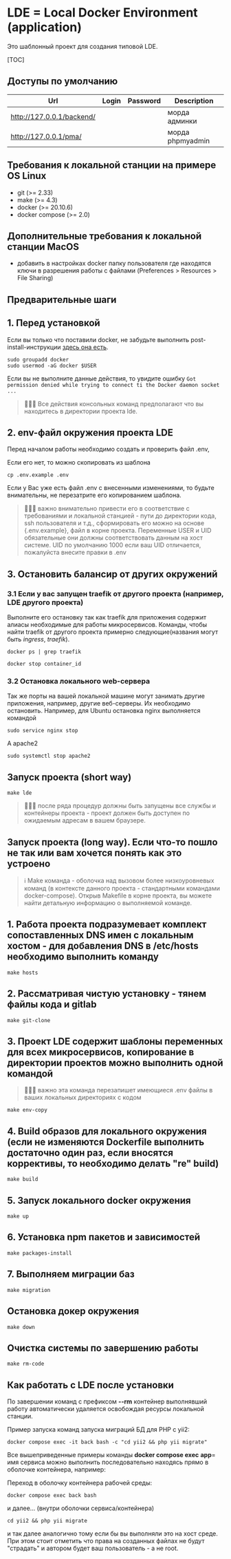 # LDE = Local Docker Environment (application)

Это шаблонный проект для создания типовой LDE.

[TOC]

## Доступы по умолчанию

| Url                                 | Login              | Password         | Description                                     |
|-------------------------------------|--------------------|------------------|-------------------------------------------------|
| http://127.0.0.1/backend/           |                    |                  | морда админки                                   |
| http://127.0.0.1/pma/               |                    |                  | морда phpmyadmin                                |

## Требования к локальной станции на примере OS Linux

- git (>= 2.33)
- make (>= 4.3)
- docker (>= 20.10.6)
- docker compose (>= 2.0)

## Дополнительные требования к локальной станции MacOS

- добавить в настройках docker папку пользователя где находятся ключи в разрешения работы с файлами (Preferences > Resources > File Sharing)

## Предварительные шаги

## 1. Перед установкой

Если вы только что поставили docker, не забудьте выполнить post-install-инструкции [здесь она есть](https://docs.docker.com/engine/install/linux-postinstall/).

```shell
sudo groupadd docker
sudo usermod -aG docker $USER 
```

Если вы не выполните данные действия, то увидите ошибку
`Got permission denied while trying to connect ti the Docker daemon socket ...`

> 🚨🚨🚨 Все действия консольных команд предполагают что вы находитесь в директории проекта lde.

## 2. env-файл окружения проекта LDE

Перед началом работы необходимо создать и проверить файл .env,

Если его нет, то можно скопировать из шаблона

```shell
cp .env.example .env
```

Если у Вас уже есть файл .env с внесенными изменениями, то будьте внимательны, не перезатрите его копированием шаблона.

> 🚨🚨🚨  важно внимательно привести его в соответствие с требованиями и локальной станцией - пути до директории кода, ssh пользователя и т.д., сформировать его можно на основе {.env.example}, файл в корне проекта. Переменные USER и UID обязательные они должны соответствовать данным на хост системе. UID по умолчанию 1000 если ваш UID отличается, пожалуйста внесите правки в .env

## 3. Остановить балансир от других окружений

### 3.1 Если у вас запущен traefik от другого проекта (например, LDE другого проекта)

Выполните его остановку так как traefik для приложения содержит алиасы необходимые для работы микросервисов. Команды, чтобы найти traefik от другого проекта примерно следующие(названия могут быть _ingress_, _traefik_).

```shell
docker ps | grep traefik 
```

```shell
docker stop container_id
```

### 3.2 Остановка локального web-сервера

Так же порты на вашей локальной машине могут занимать другие приложения, например, другие веб-серверы. Их необходимо остановить. Например, для Ubuntu остановка nginx выполняется командой

```shell
sudo service nginx stop
```

А apache2

```shell
sudo systemctl stop apache2
```

## Запуск проекта (short way)

```shell
make lde
```

> 🚨🚨🚨 после ряда процедур должны быть запущены все службы и контейнеры проекта - проект должен быть доступен по ожидаемым адресам в вашем браузере.

## Запуск проекта (long way). Если что-то пошло не так или вам хочется понять как это устроено

> ℹ️ Make команда - оболочка над вызовом более низкоуровневых команд (в контексте данного проекта - стандартными командами docker-compose). Открыв Makefile в корне проекта, вы можете найти детальную информацию о выполняемой команде.

## 1. Работа проекта подразумевает комплект сопоставленных DNS имен с локальным хостом - для добавления DNS в /etc/hosts необходимо выполнить команду

```shell
make hosts
```

## 2. Рассматривая чистую установку - тянем файлы кода и gitlab

```shell
make git-clone
```

## 3. Проект LDE содержит шаблоны переменных для всех микросервисов, копирование в директории проектов можно выполнить одной командой

> 🚨🚨🚨  важно эта команда перезапишет имеющиеся .env файлы в ваших локальных директориях с кодом

```shell
make env-copy
```

## 4. Build образов для локального окружения (если не изменяются Dockerfile выполнить достаточно один раз, если вносятся коррективы, то необходимо делать "re" build)

```shell
make build
```

## 5. Запуск локального docker окружения

```shell
make up
```

## 6. Установка npm пакетов и зависимостей

```shell
make packages-install
```

## 7. Выполняем миграции баз

```shell
make migration
```

## Остановка докер окружения

```shell
make down
```

## Очистка системы по завершению работы

```shell
make rm-code
```

## Как работать с LDE после установки

По завершении команд с префиксом **--rm** контейнер выполнявший работу автоматически удаляется освобождая ресурсы локальной станции.

Пример запуска команд запуска миграций БД для PHP с yii2:

```shell
docker compose exec -it back bash -c "cd yii2 && php yii migrate"
```

Все вышеприведенные примеры команды **docker compose exec** **app**= имя сервиса можно выполнить последовательно находясь прямо в оболочке контейнера, например:

Переход в оболочку контейнера рабочей среды:

```shell
docker compose exec back bash
```

и далее... (внутри оболочки сервиса/контейнера)

```shell
cd yii2 && php yii migrate
```

и так далее аналогично тому если бы вы выполняли это на хост среде. При этом стоит отметить что права на созданных файлах не будут "страдать" и автором будет ваш пользователь - а не root.
